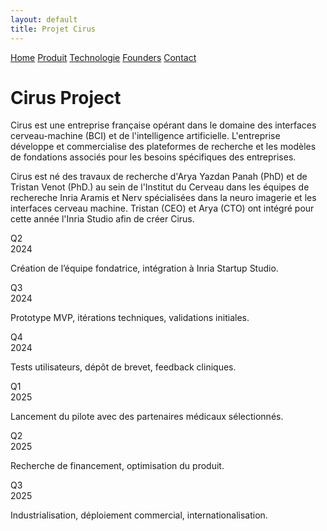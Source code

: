 ```yaml
---
layout: default
title: Projet Cirus
---
```


<div class="background" style="background-image: url('{{ site.baseurl }}/assets/images/face.png');">
  <div class="nav-links">
    <a href="{{ site.baseurl }}">Home</a>
    <a href="{{ site.baseurl }}/about.html">Produit</a>
    <a href="{{ site.baseurl }}/projects.html">Technologie</a>
    <a href="{{ site.baseurl }}/gallery.html">Founders</a>
    <a href="{{ site.baseurl }}/contact.html">Contact</a>
  </div>
  <h1>Cirus Project</h1>
  <p>Cirus est une entreprise française opérant dans le domaine des interfaces cerveau-machine (BCI) et de l'intelligence artificielle. L'entreprise développe et commercialise des plateformes de recherche et les modèles de fondations associés pour les besoins spécifiques des entreprises.
</p>
<p>
    Cirus est né des travaux de recherche d'Arya Yazdan Panah (PhD) et de Tristan Venot (PhD.) au sein de l'Institut du Cerveau dans les équipes de rechereche Inria Aramis et Nerv spécialisées dans la neuro imagerie et les interfaces cerveau machine. Tristan (CEO) et Arya (CTO) ont intégré pour cette année l'Inria Studio afin de créer Cirus.</p>
<div class="tech-roadmap">
  <div class="timeline-line"></div>

  <div class="time-point" style="top: 0%;">
    <div class="circle">Q2<br>2024</div>
    <div class="hover-text">
      <p>Création de l’équipe fondatrice, intégration à Inria Startup Studio.</p>
    </div>
  </div>

  <div class="time-point" style="top: 18%;">
    <div class="circle">Q3<br>2024</div>
    <div class="hover-text">
      <p>Prototype MVP, itérations techniques, validations initiales.</p>
    </div>
  </div>

  <div class="time-point" style="top: 36%;">
    <div class="circle">Q4<br>2024</div>
    <div class="hover-text">
      <p>Tests utilisateurs, dépôt de brevet, feedback cliniques.</p>
    </div>
  </div>

  <div class="time-point" style="top: 54%;">
    <div class="circle">Q1<br>2025</div>
    <div class="hover-text">
      <p>Lancement du pilote avec des partenaires médicaux sélectionnés.</p>
    </div>
  </div>

  <div class="time-point" style="top: 72%;">
    <div class="circle">Q2<br>2025</div>
    <div class="hover-text">
      <p>Recherche de financement, optimisation du produit.</p>
    </div>
  </div>

  <div class="time-point" style="top: 90%;">
    <div class="circle">Q3<br>2025</div>
    <div class="hover-text">
      <p>Industrialisation, déploiement commercial, internationalisation.</p>
    </div>
  </div>
</div>

</div>


